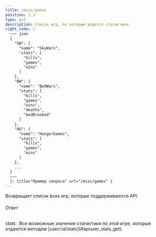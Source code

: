 ```yaml
---
title: /misc/games
position: 2.1
type: get
description: Список игр, по которым ведется статистика
right_code: |
  ~~~ json
  {
    "SW": {
      "name": "SkyWars",
      "stats": [
        "kills",
        "games",
        "wins"
      ]
    },
    "BW": {
      "name": "BedWars",
      "stats": [
        "kills",
        "games",
        "wins",
        "deaths",
        "bedBreaked"
      ]
    },
    "HG": {
      "name": "HungerGames",
      "stats": [
        "kills",
        "games",
        "wins"
      ]
    },
    ...
  }
  ~~~
  {: title="Пример запроса" url="/misc/games" }
---
```


Возвращает список всех игр, которые поддерживаются API.

<h6>Ответ</h6>
stats
: Все возможные значения статистики по этой игре, которые отдаются методом [user/:id/stats](#apiuser_stats_get).
